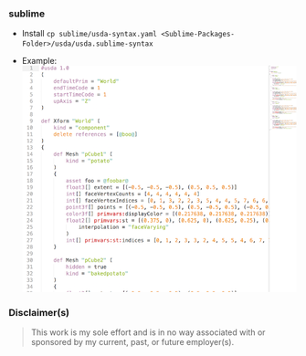 ### sublime

- Install `cp sublime/usda-syntax.yaml <Sublime-Packages-Folder>/usda/usda.sublime-syntax`

- Example: ![](imgs/sublime-example.png)

### Disclaimer(s)

> This work is my sole effort and is in no way associated with or sponsored by my current, past, or future employer(s).



